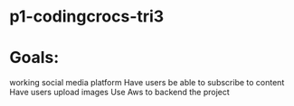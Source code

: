 # p1-codingcrocs-tri3


# Goals:
working social media platform 
Have users be able to subscribe to content
Have users upload images
Use Aws to backend the project
